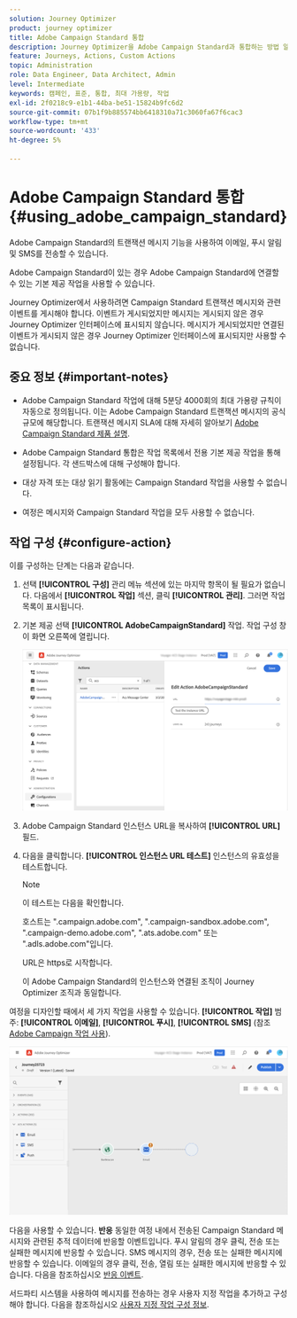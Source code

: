 ```yaml
---
solution: Journey Optimizer
product: journey optimizer
title: Adobe Campaign Standard 통합
description: Journey Optimizer을 Adobe Campaign Standard과 통합하는 방법 알아보기
feature: Journeys, Actions, Custom Actions
topic: Administration
role: Data Engineer, Data Architect, Admin
level: Intermediate
keywords: 캠페인, 표준, 통합, 최대 가용량, 작업
exl-id: 2f0218c9-e1b1-44ba-be51-15824b9fc6d2
source-git-commit: 07b1f9b885574bb6418310a71c3060fa67f6cac3
workflow-type: tm+mt
source-wordcount: '433'
ht-degree: 5%

---
```


# Adobe Campaign Standard 통합 {#using_adobe_campaign_standard}

Adobe Campaign Standard의 트랜잭션 메시지 기능을 사용하여 이메일, 푸시 알림 및 SMS를 전송할 수 있습니다.

Adobe Campaign Standard이 있는 경우 Adobe Campaign Standard에 연결할 수 있는 기본 제공 작업을 사용할 수 있습니다.

Journey Optimizer에서 사용하려면 Campaign Standard 트랜잭션 메시지와 관련 이벤트를 게시해야 합니다. 이벤트가 게시되었지만 메시지는 게시되지 않은 경우 Journey Optimizer 인터페이스에 표시되지 않습니다. 메시지가 게시되었지만 연결된 이벤트가 게시되지 않은 경우 Journey Optimizer 인터페이스에 표시되지만 사용할 수 없습니다.

## 중요 정보 {#important-notes}

* Adobe Campaign Standard 작업에 대해 5분당 4000회의 최대 가용량 규칙이 자동으로 정의됩니다. 이는 Adobe Campaign Standard 트랜잭션 메시지의 공식 규모에 해당합니다. 트랜잭션 메시지 SLA에 대해 자세히 알아보기 [Adobe Campaign Standard 제품 설명](https://helpx.adobe.com/kr/legal/product-descriptions/campaign-standard.html).

* Adobe Campaign Standard 통합은 작업 목록에서 전용 기본 제공 작업을 통해 설정됩니다. 각 샌드박스에 대해 구성해야 합니다.

* 대상 자격 또는 대상 읽기 활동에는 Campaign Standard 작업을 사용할 수 없습니다.

* 여정은 메시지와 Campaign Standard 작업을 모두 사용할 수 없습니다.

## 작업 구성 {#configure-action}

이를 구성하는 단계는 다음과 같습니다.

1. 선택 **[!UICONTROL 구성]** 관리 메뉴 섹션에 있는 마지막 항목이 될 필요가 없습니다. 다음에서  **[!UICONTROL 작업]** 섹션, 클릭 **[!UICONTROL 관리]**. 그러면 작업 목록이 표시됩니다.

1. 기본 제공 선택 **[!UICONTROL AdobeCampaignStandard]** 작업. 작업 구성 창이 화면 오른쪽에 열립니다.

   ![](assets/actioncampaign.png)

1. Adobe Campaign Standard 인스턴스 URL을 복사하여 **[!UICONTROL URL]** 필드.

1. 다음을 클릭합니다. **[!UICONTROL 인스턴스 URL 테스트]** 인스턴스의 유효성을 테스트합니다.

   >[!NOTE]
   >
   >이 테스트는 다음을 확인합니다.
   >
   >호스트는 &quot;.campaign.adobe.com&quot;, &quot;.campaign-sandbox.adobe.com&quot;, &quot;.campaign-demo.adobe.com&quot;, &quot;.ats.adobe.com&quot; 또는 &quot;.adls.adobe.com&quot;입니다.
   >
   >URL은 https로 시작합니다.
   >
   >이 Adobe Campaign Standard의 인스턴스와 연결된 조직이 Journey Optimizer 조직과 동일합니다.

여정을 디자인할 때에서 세 가지 작업을 사용할 수 있습니다. **[!UICONTROL 작업]** 범주: **[!UICONTROL 이메일]**, **[!UICONTROL 푸시]**, **[!UICONTROL SMS]** (참조 [Adobe Campaign 작업 사용](../building-journeys/using-adobe-campaign-standard.md)).

![](assets/journey58.png)

다음을 사용할 수 있습니다. **반응** 동일한 여정 내에서 전송된 Campaign Standard 메시지와 관련된 추적 데이터에 반응할 이벤트입니다. 푸시 알림의 경우 클릭, 전송 또는 실패한 메시지에 반응할 수 있습니다. SMS 메시지의 경우, 전송 또는 실패한 메시지에 반응할 수 있습니다. 이메일의 경우 클릭, 전송, 열림 또는 실패한 메시지에 반응할 수 있습니다. 다음을 참조하십시오 [반응 이벤트](../building-journeys/reaction-events.md).

서드파티 시스템을 사용하여 메시지를 전송하는 경우 사용자 지정 작업을 추가하고 구성해야 합니다. 다음을 참조하십시오 [사용자 지정 작업 구성 정보](../action/about-custom-action-configuration.md).